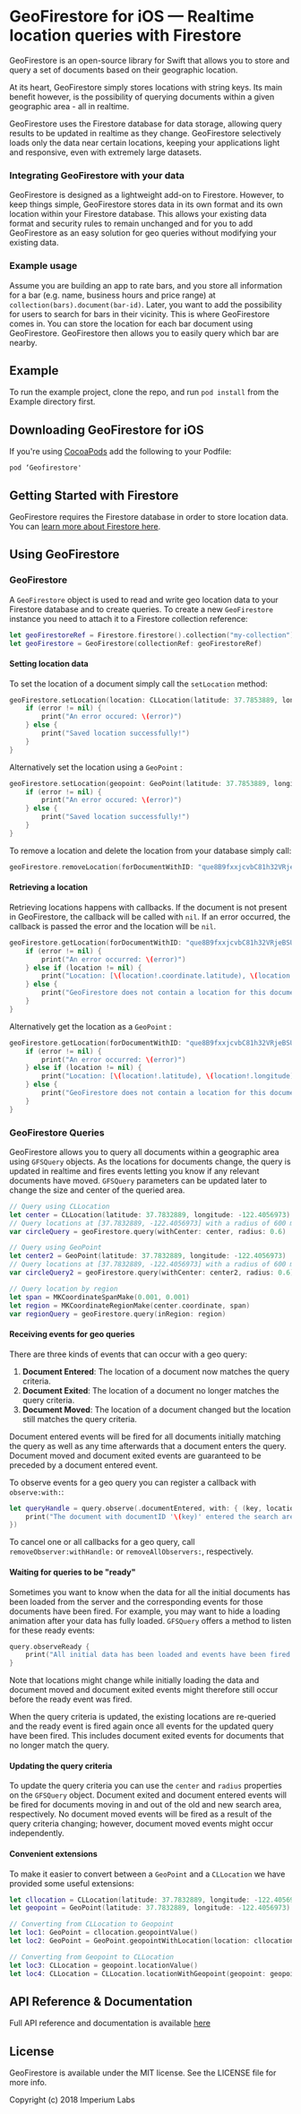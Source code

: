 # GeoFirestore for iOS — Realtime location queries with Firestore

GeoFirestore is an open-source library for Swift that allows you to store and query a set of documents based on their geographic location.

At its heart, GeoFirestore simply stores locations with string keys. Its main benefit however, is the possibility of querying documents within a given geographic area - all in realtime.

GeoFirestore uses the Firestore database for data storage, allowing query results to be updated in realtime as they change. GeoFirestore selectively loads only the data near certain locations, keeping your applications light and responsive, even with extremely large datasets.

### Integrating GeoFirestore with your data

GeoFirestore is designed as a lightweight add-on to Firestore. However, to keep things simple, GeoFirestore stores data in its own format and its own location within your Firestore database. This allows your existing data format and security rules to remain unchanged and for you to add GeoFirestore as an easy solution for geo queries without modifying your existing data.

### Example usage

Assume you are building an app to rate bars, and you store all information for a bar (e.g. name, business hours and price range) at `collection(bars).document(bar-id)`. Later, you want to add the possibility for users to search for bars in their vicinity. This is where GeoFirestore comes in. You can store the location for each bar document using GeoFirestore. GeoFirestore then allows you to easily query which bar are nearby.

## Example

To run the example project, clone the repo, and run `pod install` from the Example directory first.

## Downloading GeoFirestore for iOS

If you're using [CocoaPods](https://cocoapods.org/) add the following to your Podfile:

```
pod ‘Geofirestore'
```

## Getting Started with Firestore

GeoFirestore requires the Firestore database in order to store location data. You can [learn more about Firestore here](https://firebase.google.com/docs/firestore/).

## Using GeoFirestore

### GeoFirestore

A `GeoFirestore` object is used to read and write geo location data to your Firestore database and to create queries. To create a new `GeoFirestore` instance you need to attach it to a Firestore collection reference:

````swift
let geoFirestoreRef = Firestore.firestore().collection("my-collection")
let geoFirestore = GeoFirestore(collectionRef: geoFirestoreRef)
````

#### Setting location data

To set the location of a document simply call the `setLocation` method:

````swift
geoFirestore.setLocation(location: CLLocation(latitude: 37.7853889, longitude: -122.4056973), forDocumentWithID: "que8B9fxxjcvbC81h32VRjeBSUW2") { (error) in
    if (error != nil) {
        print("An error occured: \(error)")
    } else {
        print("Saved location successfully!")
    }
}
````
Alternatively set the location using a `GeoPoint` :

````swift
geoFirestore.setLocation(geopoint: GeoPoint(latitude: 37.7853889, longitude: -122.4056973), forDocumentWithID: "que8B9fxxjcvbC81h32VRjeBSUW2") { (error) in
    if (error != nil) {
        print("An error occured: \(error)")
    } else {
        print("Saved location successfully!")
    }
}
````
To remove a location and delete the location from your database simply call:

````swift
geoFirestore.removeLocation(forDocumentWithID: "que8B9fxxjcvbC81h32VRjeBSUW2") 
````

#### Retrieving a location

Retrieving locations happens with callbacks. If the document is not present in GeoFirestore, the callback will be called with `nil`. If an error occurred, the callback is passed the error and the location will be `nil`.

````swift
geoFirestore.getLocation(forDocumentWithID: "que8B9fxxjcvbC81h32VRjeBSUW2") { (location: CLLocation?, error) in
    if (error != nil) {
        print("An error occurred: \(error)")
    } else if (location != nil) {
        print("Location: [\(location!.coordinate.latitude), \(location!.coordinate.longitude)]")
    } else {
        print("GeoFirestore does not contain a location for this document")
    }
}
````

Alternatively get the location as a `GeoPoint` :

````swift
geoFirestore.getLocation(forDocumentWithID: "que8B9fxxjcvbC81h32VRjeBSUW2") { (location: GeoPoint?, error) in
    if (error != nil) {
        print("An error occurred: \(error)")
    } else if (location != nil) {
        print("Location: [\(location!.latitude), \(location!.longitude)]")
    } else {
        print("GeoFirestore does not contain a location for this document")
    }
}
````
### GeoFirestore Queries

GeoFirestore allows you to query all documents within a geographic area using `GFSQuery`
objects. As the locations for documents change, the query is updated in realtime and fires events
letting you know if any relevant documents have moved. `GFSQuery` parameters can be updated
later to change the size and center of the queried area.

````swift
// Query using CLLocation
let center = CLLocation(latitude: 37.7832889, longitude: -122.4056973)
// Query locations at [37.7832889, -122.4056973] with a radius of 600 meters
var circleQuery = geoFirestore.query(withCenter: center, radius: 0.6)

// Query using GeoPoint
let center2 = GeoPoint(latitude: 37.7832889, longitude: -122.4056973)
// Query locations at [37.7832889, -122.4056973] with a radius of 600 meters
var circleQuery2 = geoFirestore.query(withCenter: center2, radius: 0.6)

// Query location by region
let span = MKCoordinateSpanMake(0.001, 0.001)
let region = MKCoordinateRegionMake(center.coordinate, span)
var regionQuery = geoFirestore.query(inRegion: region)
````
#### Receiving events for geo queries

There are three kinds of events that can occur with a geo query:

1. **Document Entered**: The location of a document now matches the query criteria.
2. **Document Exited**: The location of a document no longer matches the query criteria.
3. **Document Moved**: The location of a document changed but the location still matches the query criteria.

Document entered events will be fired for all documents initially matching the query as well as any time
afterwards that a document enters the query. Document moved and document exited events are guaranteed to be preceded by a document entered event.

To observe events for a geo query you can register a callback with `observe:with:`:

````swift
let queryHandle = query.observe(.documentEntered, with: { (key, location) in
    print("The document with documentID '\(key)' entered the search area and is at location '\(location)'")
})
````

To cancel one or all callbacks for a geo query, call
`removeObserver:withHandle:` or `removeAllObservers:`, respectively.

#### Waiting for queries to be "ready"

Sometimes you want to know when the data for all the initial documents has been
loaded from the server and the corresponding events for those documents have been
fired. For example, you may want to hide a loading animation after your data has
fully loaded. `GFSQuery` offers a method to listen for these ready events:

````swift
query.observeReady {
    print("All initial data has been loaded and events have been fired!")
}
````
Note that locations might change while initially loading the data and document moved and document
exited events might therefore still occur before the ready event was fired.

When the query criteria is updated, the existing locations are re-queried and the
ready event is fired again once all events for the updated query have been
fired. This includes document exited events for documents that no longer match the query.

#### Updating the query criteria

To update the query criteria you can use the `center` and `radius` properties on
the `GFSQuery` object. Document exited and document entered events will be fired for
documents moving in and out of the old and new search area, respectively. No document moved
events will be fired as a result of the query criteria changing; however, document moved
events might occur independently.

#### Convenient extensions 

To make it easier to convert between a `GeoPoint`  and a `CLLocation` we have provided some useful extensions: 

````swift
let cllocation = CLLocation(latitude: 37.7832889, longitude: -122.4056973)
let geopoint = GeoPoint(latitude: 37.7832889, longitude: -122.4056973)

// Converting from CLLocation to Geopoint
let loc1: GeoPoint = cllocation.geopointValue()
let loc2: GeoPoint = GeoPoint.geopointWithLocation(location: cllocation)

// Converting from Geopoint to CLLocation
let loc3: CLLocation = geopoint.locationValue()
let loc4: CLLocation = CLLocation.locationWithGeopoint(geopoint: geopoint)
````

## API Reference & Documentation

Full API reference and documentation is available [here](apilink)

## License

GeoFirestore is available under the MIT license. See the LICENSE file for more info.

Copyright (c) 2018 Imperium Labs


